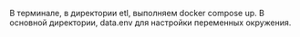 В терминале, в директории etl, выполняем docker compose up.
В основной директории, data.env для настройки переменных окружения.